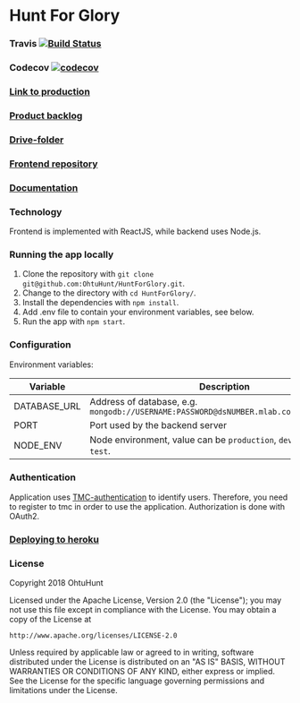 # Hunt For Glory
### Travis [![Build Status](https://travis-ci.org/OhtuHunt/HuntForGlory.svg?branch=master)](https://travis-ci.org/OhtuHunt/HuntForGlory)

### Codecov [![codecov](https://codecov.io/gh/OhtuHunt/HuntForGlory/branch/development/graph/badge.svg)](https://codecov.io/gh/OhtuHunt/HuntForGlory)

### [Link to production](https://huntforglory.herokuapp.com/)

### [Product backlog](https://docs.google.com/spreadsheets/d/17PduZQHrmnuX6p_RP01JO7bq5TDrcI7-3gSi1h1wwI4/edit?ts=5a5c6da6#gid=0)

### [Drive-folder](https://drive.google.com/open?id=10lK1HtHSuotmiAjwj4vCeRSRPuYMGMyj)

### [Frontend repository](https://github.com/OhtuHunt/HuntForGloryFrontend)

### [Documentation](https://github.com/OhtuHunt/HuntForGlory/blob/development/Documentation)

### Technology

Frontend is implemented with ReactJS, while backend uses Node.js.

### Running the app locally
1. Clone the repository with `git clone git@github.com:OhtuHunt/HuntForGlory.git`.
2. Change to the directory with `cd HuntForGlory/`.
3. Install the dependencies with `npm install`.
4. Add .env file to contain your environment variables, see below.
5. Run the app with `npm start`.

### Configuration

Environment variables:

| Variable  | Description |
| ------------- | ------------- |
| DATABASE_URL  | Address of database, e.g. `mongodb://USERNAME:PASSWORD@dsNUMBER.mlab.com:PORT/DATABASE` |
| PORT | Port used by the backend server |
| NODE_ENV | Node environment, value can be `production`, `development` or `test`. |

### Authentication

Application uses [TMC-authentication](https://tmc.mooc.fi) to identify users. Therefore, you need to register to tmc in order to use the application. Authorization is done with OAuth2.

### [Deploying to heroku](https://devcenter.heroku.com/articles/getting-started-with-nodejs#introduction)

### License
Copyright 2018 OhtuHunt

Licensed under the Apache License, Version 2.0 (the "License");
you may not use this file except in compliance with the License.
You may obtain a copy of the License at

    http://www.apache.org/licenses/LICENSE-2.0

Unless required by applicable law or agreed to in writing, software
distributed under the License is distributed on an "AS IS" BASIS,
WITHOUT WARRANTIES OR CONDITIONS OF ANY KIND, either express or implied.
See the License for the specific language governing permissions and
limitations under the License.
